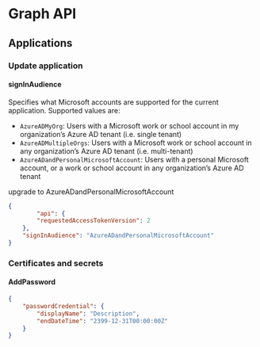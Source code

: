 # Graph API

## Applications

### Update application

#### signInAudience


Specifies what Microsoft accounts are supported for the current application. Supported values are:

* `AzureADMyOrg`: Users with a Microsoft work or school account in my organization’s Azure AD tenant (i.e. single tenant)
* `AzureADMultipleOrgs`: Users with a Microsoft work or school account in any organization’s Azure AD tenant (i.e. multi-tenant)
* `AzureADandPersonalMicrosoftAccount`: Users with a personal Microsoft account, or a work or school account in any organization’s Azure AD tenant

upgrade to AzureADandPersonalMicrosoftAccount

```json
{
        "api": {
        "requestedAccessTokenVersion": 2
    },
    "signInAudience": "AzureADandPersonalMicrosoftAccount"
}
```


### Certificates and secrets

#### AddPassword


```json
{
    "passwordCredential": {
        "displayName": "Description",
        "endDateTime": "2399-12-31T00:00:00Z"
    }
}
```

